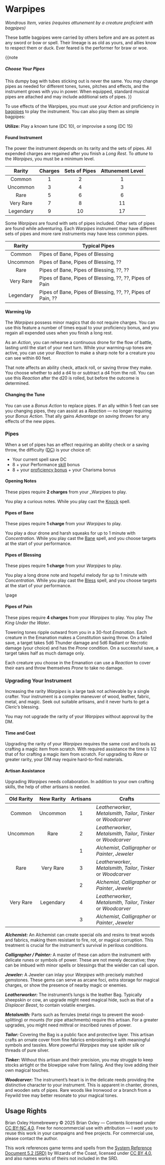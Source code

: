 # Warpipes

_Wondrous Item, varies (requires attunement by a creature proficient with bagpipes)_

These battle bagpipes were carried by others before and are as potent as any sword or bow or spell. Their lineage is as old as yours, and allies know to respect them or duck. Ever feared is the performer for braw or woe.

{{note

##### Choose Your Pipes

This dumpy bag with tubes sticking out is never the same. You may change pipes as needed for different tones, tunes, pitches and effects, and the instrument grows with you in power. When equipped, standard musical pipes are attached and may include additional sets of pipes.
}}

To use effects of the Warpipes, you must use your _Action_ and proficiency in [bagpipes](https://www.dndbeyond.com/equipment/463-bagpipes) to play the instrument. You can also play them as simple bagpipes:

**Utilize:** Play a known tune (DC 10), or improvise a song (DC 15)

#### Found Instrument

The power the instrument depends on its rarity and the sets of pipes. All expended charges are regained after you finish a _Long Rest_. To _attune_ to the _Warpipes_, you must be a minimum level.

| Rarity | Charges | Sets of Pipes | Attunement Level |
|:-:|:-:|:-:|:-:|
| Common | 1 | 2 | 1 |
| Uncommon | 3 | 4 | 3 |
| Rare | 5 | 6 | 6 |
| Very Rare | 7 | 8 | 11 |
| Legendary | 9 | 10 | 17 |

Some _Warpipes_ are found with sets of pipes included. Other sets of pipes are found while adventuring. Each _Warpipes_ instrument may have different sets of pipes and more rare instruments may have less common pipes.

| Rarity | Typical Pipes |
|:-:|--|
| Common | Pipes of Bane, Pipes of Blessing |
| Uncommon| Pipes of Bane, Pipes of Blessing, ?? |
| Rare | Pipes of Bane, Pipes of Blessing, ??, ?? |
| Very Rare | Pipes of Bane, Pipes of Blessing, ??, ??, Pipes of Pain |
| Legendary | Pipes of Bane, Pipes of Blessing, ??, ??, Pipes of Pain, ??|

#### Warming Up

The _Warpipes_ possess minor magics that do not require charges. You can use this feature a number of times equal to your proficiency bonus, and you regain all expended uses when you finish a long rest.

As an _Action_, you can rehearse a continuous drone for the flow of battle, lasting until the start of your next turn. While your warming-up tones are active, you can use your _Reaction_ to make a sharp note for a creature you can see within 60 feet.

That note affects an ability check, attack roll, or saving throw they make. You choose whether to add a d4 to or subtract a d4 from the roll. You can use this _Reaction_ after the d20 is rolled, but before the outcome is determined.

#### Changing the Tune

You can use a _Bonus Action_ to replace pipes. If an ally within 5 feet can see you changing pipes, they can assist as a _Reaction_ &mdash; no longer requiring your _Bonus Action_. That ally gains _Advantage_ on _saving throws_ for any effects of the new pipes.

### Pipes

When a set of pipes has an effect requiring an ability check or a saving throw, the difficulty ([DC](https://www.dndbeyond.com/sources/dnd/br-2024/rules-glossary#DifficultyClass)) is your choice of:

- Your current spell save DC
- 8 + your Performance [skill](https://www.dndbeyond.com/sources/dnd/br-2024/rules-glossary#Skill) bonus
- 8 + your [proficiency bonus](https://www.dndbeyond.com/sources/dnd/br-2024/playing-the-game#Proficiency) + your Charisma bonus

#### Opening Notes

These pipes require **2 charges** from your _Warpipes to play.

You play a curious notes. While you play cast the [Knock](https://www.dndbeyond.com/sources/dnd/br-2024/spell-descriptions#Knock) spell.

#### Pipes of Bane

These pipes require **1 charge** from your _Warpipes_ to play.

You play a dour drone and harsh squeaks for up to 1 minute with _Concentration_. While you play cast the [Bane](https://www.dndbeyond.com/sources/dnd/br-2024/spell-descriptions#Bane) spell, and you choose targets at the start of your performance.

#### Pipes of Blessing

These pipes require **1 charge** from your _Warpipes_ to play.

You play a long drone note and hopeful melody for up to 1 minute with _Concentration_. While you play cast the [Bless](https://www.dndbeyond.com/sources/dnd/br-2024/spell-descriptions#Bless) spell, and you choose targets at the start of your performance.

\page

#### Pipes of Pain

These pipes require **4 charges** from your _Warpipes_ to play. You play _The King Under the Water_.

Towering tones ripple outward from you in a 30-foot _Emanation_. Each creature in the Emanation makes a Constitution saving throw. On a failed save, a target takes 5d6 Thunder damage and 5d6 Radiant or Necrotic damage (your choice) and has the _Prone_ condition. On a successful save, a target takes half as much damage only.

Each creature you choose in the Emanation can use a _Reaction_ to cover their ears and throw themselves _Prone_ to take no damage.

### Upgrading Your Instrument

Increasing the rarity _Warpipes_ is a large task not achievable by a single crafter. Your instrument is a complex maneuver of wood, leather, fabric, metal, and magic. Seek out suitable artisans, and it never hurts to get a _Cleric&rsquo;s_ blessing.

You may not upgrade the rarity of your _Warpipes_ without approval by the DM.

#### Time and Cost

Upgrading the rarity of your _Warpipes_ requires the same cost and tools as crafting a magic item from scratch. With required assistance the time is 1/2 that of for crafting a magic item from scratch. For upgrading to _Rare_ or greater rarity, your DM may require hard-to-find materials.

#### Artisan Assistance

Upgrading _Warpipes_ needs collaboration. In addition to your own crafting skills, the help of other artisans is needed.

| Old Rarity | New Rarity | Artisans | Crafts |
|:-:|:-:|:-:|--|
| Common | Uncommon | 1 | _Leatherworker_, _Metalsmith_, _Tailor_, _Tinker_ or _Woodcarver_ |
| Uncommon | Rare | 2 | _Leatherworker_, _Metalsmith_, _Tailor_, _Tinker_ or _Woodcarver_ |
| &nbsp; | &nbsp; | 1 | _Alchemist_, _Calligrapher_ or _Painter_, _Jeweler_ |
| Rare | Very Rare | 3 | _Leatherworker_, _Metalsmith_, _Tailor_, _Tinker_ or _Woodcarver_ |
| &nbsp; | &nbsp; | 2 | _Alchemist_, _Calligrapher_ or _Painter_, _Jeweler_ |
| Very Rare | Legendary | 4 | _Leatherworker_, _Metalsmith_, _Tailor_, _Tinker_ or _Woodcarver_ |
| &nbsp; | &nbsp; | 3 | _Alchemist_, _Calligrapher_ or _Painter_, _Jeweler_ |

_**Alchemist:**_ An Alchemist can create special oils and resins to treat woods and fabrics, making them resistant to fire, rot, or magical corruption. This treatment is crucial for the instrument's survival in perilous conditions.

_**Calligrapher / Painter:**_ A master of these can adorn the instrument with delicate runes or symbols of power. These are not merely decorative; they can be imbued with minor spells or blessings that the wielder can call upon.

_**Jeweler:**_ A Jeweler can inlay your _Warpipes_ with precisely matched gemstones. These gems can serve as arcane foci, extra storage for magical charges, or show the presence of nearby magic or enemies.

_**Leatherworker:**_ The instrument&rsquo;s lungs is the leather Bag. Typically sheepskin or cow, an upgrade might need magical hide, such as that of a _Displacer Beast_, to contain volatile energies.

_**Metalsmith:**_ Parts such as ferrules (metal rings to prevent the wood-splitting) or mounts (for pipe attachments) require this artisan. For a greater upgrades, you might need mithral or inscribed runes of power.

_**Tailor:**_ Covering the Bag is a public face and protective layer. This artisan crafts an ornate cover from fine fabrics embroidering it with meaningful symbols and tassles. More powerful _Warpipes_ may use spider silk or threads of pure silver.

_**Tinker:**_ Without this artisan and their precision, you may struggle to keep stocks airtight or the blowpipe valve from failing. And they love adding their own magical touches.

_**Woodcarver:**_ The instrument&rsquo;s heart is in the delicate reeds providing the distinctive character to your instrument. This is apparent in chanter, drones, and wooden sets of pipes. Rare woods like Ironwood or a branch from a Feywild tree may better resonate to your magical tones.

## Usage Rights

Brian Oxley Homebrewery &copy; 2025 Brian Oxley &mdash; Contents licensed under [CC BY-NC 4.0](https://creativecommons.org/licenses/by-nc/4.0/). Free for noncommercial use with attribution &mdash; I _want_ you to reuse this work in your campaigns and free projects. For commercial use, please contact the author.

This work references game terms and spells from the [System Reference Document 5.2 (SRD)](https://dnd.wizards.com/resources/systems-reference-document) by Wizards of the Coast, licensed under [CC BY 4.0](https://creativecommons.org/licenses/by/4.0/), and also names works of theirs not included in the SRD.
